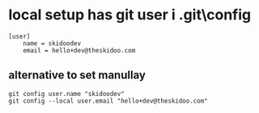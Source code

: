 # local setup has git user i .git\config

```
[user]
    name = skidoodev
    email = hello+dev@theskidoo.com
```

## alternative to set manullay

```
git config user.name "skidoodev"
git config --local user.email "hello+dev@theskidoo.com"
```
